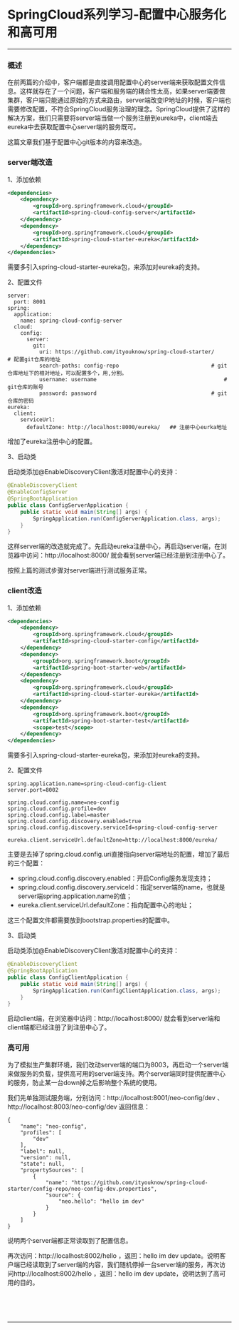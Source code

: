 # SpringCloud系列学习-配置中心服务化和高可用

---

### 概述

在前两篇的介绍中，客户端都是直接调用配置中心的server端来获取配置文件信息。这样就存在了一个问题，客户端和服务端的耦合性太高，如果server端要做集群，客户端只能通过原始的方式来路由，server端改变IP地址的时候，客户端也需要修改配置，不符合SpringCloud服务治理的理念。SpringCloud提供了这样的解决方案，我们只需要将server端当做一个服务注册到eureka中，client端去eureka中去获取配置中心server端的服务既可。

这篇文章我们基于配置中心git版本的内容来改造。

### server端改造

1、添加依赖

~~~xml
<dependencies>
	<dependency>
		<groupId>org.springframework.cloud</groupId>
		<artifactId>spring-cloud-config-server</artifactId>
	</dependency>
	<dependency>
		<groupId>org.springframework.cloud</groupId>
		<artifactId>spring-cloud-starter-eureka</artifactId>
	</dependency>
</dependencies>
~~~

需要多引入spring-cloud-starter-eureka包，来添加对eureka的支持。

2、配置文件

~~~plaintext
server:
  port: 8001
spring:
  application:
    name: spring-cloud-config-server
  cloud:
    config:
      server:
        git:
          uri: https://github.com/ityouknow/spring-cloud-starter/     # 配置git仓库的地址
          search-paths: config-repo                             # git仓库地址下的相对地址，可以配置多个，用,分割。
          username: username                                        # git仓库的账号
          password: password                                    # git仓库的密码
eureka:
  client:
    serviceUrl:
      defaultZone: http://localhost:8000/eureka/   ## 注册中心eurka地址
~~~

增加了eureka注册中心的配置。

3、启动类

启动类添加@EnableDiscoveryClient激活对配置中心的支持：

~~~java
@EnableDiscoveryClient
@EnableConfigServer
@SpringBootApplication
public class ConfigServerApplication {
	public static void main(String[] args) {
		SpringApplication.run(ConfigServerApplication.class, args);
	}
}
~~~

这样server端的改造就完成了。先启动eureka注册中心，再启动server端，在浏览器中访问：http://localhost:8000/ 就会看到server端已经注册到注册中心了。

按照上篇的测试步骤对server端进行测试服务正常。

### client改造

1、添加依赖

~~~xml
<dependencies>
	<dependency>
		<groupId>org.springframework.cloud</groupId>
		<artifactId>spring-cloud-starter-config</artifactId>
	</dependency>
	<dependency>
		<groupId>org.springframework.boot</groupId>
		<artifactId>spring-boot-starter-web</artifactId>
	</dependency>
	<dependency>
		<groupId>org.springframework.cloud</groupId>
		<artifactId>spring-cloud-starter-eureka</artifactId>
	</dependency>
	<dependency>
		<groupId>org.springframework.boot</groupId>
		<artifactId>spring-boot-starter-test</artifactId>
		<scope>test</scope>
	</dependency>
</dependencies>
~~~

需要多引入spring-cloud-starter-eureka包，来添加对eureka的支持。

2、配置文件

~~~plaintext
spring.application.name=spring-cloud-config-client
server.port=8002

spring.cloud.config.name=neo-config
spring.cloud.config.profile=dev
spring.cloud.config.label=master
spring.cloud.config.discovery.enabled=true
spring.cloud.config.discovery.serviceId=spring-cloud-config-server

eureka.client.serviceUrl.defaultZone=http://localhost:8000/eureka/
~~~

主要是去掉了spring.cloud.config.uri直接指向server端地址的配置，增加了最后的三个配置：

* spring.cloud.config.discovery.enabled：开启Config服务发现支持；
* spring.cloud.config.discovery.serviceId：指定server端的name，也就是server端spring.application.name的值；
* eureka.client.serviceUrl.defaultZone：指向配置中心的地址；

这三个配置文件都需要放到bootstrap.properties的配置中。

3、启动类

启动类添加@EnableDiscoveryClient激活对配置中心的支持：

~~~java
@EnableDiscoveryClient
@SpringBootApplication
public class ConfigClientApplication {
	public static void main(String[] args) {
		SpringApplication.run(ConfigClientApplication.class, args);
	}
}
~~~

启动client端，在浏览器中访问：http://localhost:8000/ 就会看到server端和client端都已经注册了到注册中心了。

### 高可用

为了模拟生产集群环境，我们改动server端的端口为8003，再启动一个server端来做服务的负载，提供高可用的server端支持。两个server端同时提供配置中心的服务，防止某一台down掉之后影响整个系统的使用。

我们先单独测试服务端，分别访问：http://localhost:8001/neo-config/dev 、http://localhost:8003/neo-config/dev 返回信息：

~~~plaintext
{
    "name": "neo-config", 
    "profiles": [
        "dev"
    ], 
    "label": null, 
    "version": null, 
    "state": null, 
    "propertySources": [
        {
            "name": "https://github.com/ityouknow/spring-cloud-starter/config-repo/neo-config-dev.properties", 
            "source": {
                "neo.hello": "hello im dev"
            }
        }
    ]
}
~~~

说明两个server端都正常读取到了配置信息。

再次访问：http://localhost:8002/hello ，返回：hello im dev update。说明客户端已经读取到了server端的内容，我们随机停掉一台server端的服务，再次访问http://localhost:8002/hello ，返回：hello im dev update，说明达到了高可用的目的。



<br/><br/><br/>

---

